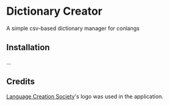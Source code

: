 # Dictionary Creator
A simple csv-based dictionary manager for conlangs

## Installation
...

## Credits
[Language Creation Society](https://conlang.org/)'s logo was used in the application.